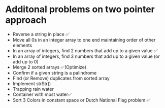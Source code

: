 <h1>Additonal problems on two pointer approach</h1>
<ul>
<li>Reverse a string in place ✅</li>
<li>Move all 0s in an integer array to one end maintaining order of other elements</li>
<li>In an array of integers, find 2 numbers that add up to a given value ✅</li>
<li>In an array of integers, find 3 numbers that add up to a given value (or add up to 0)</li>
<li>Merge 2 sorted arrays ✅(Optimize)</li>
<li>Confirm if a given string is a palindrome</li>
<li>Find (or Remove) duplicates from sorted array</li>
<li>Implement strStr()</li>
<li>Trapping rain water </li>
<li>Container with most water✅</li>
<li>Sort 3 Colors in constant space or Dutch National Flag problem ✅</li>
</ul>
